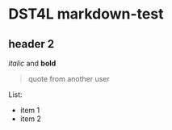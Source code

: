 # DST4L markdown-test

## header 2

*italic* and **bold**

> quote from another user

List:
- item 1
- item 2
